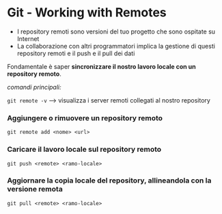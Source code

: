 # Git - Working with Remotes
- I repository remoti sono versioni del tuo progetto che sono ospitate su Internet
- La collaborazione con altri programmatori implica la gestione di questi repository remoti e il push e il pull dei dati

Fondamentale è saper  **sincronizzare il nostro lavoro locale con un repository remoto**.

*comandi principali:*

`git remote -v` --> visualizza i server remoti collegati al nostro repository

### Aggiungere o rimuovere un repository remoto

`git remote add <nome> <url>` 

### Caricare il lavoro locale sul repository remoto

`git push <remote> <ramo-locale>`

### Aggiornare la copia locale del repository, allineandola con la versione remota

`git pull <remote> <ramo-locale>`
